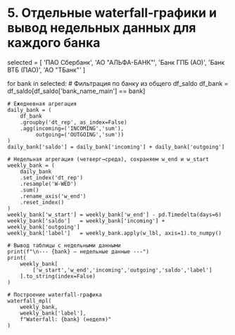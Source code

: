 # 5. Отдельные waterfall‑графики и вывод недельных данных для каждого банка
selected = [
    'ПАО Сбербанк',
    'АО "АЛЬФА-БАНК"',
    'Банк ГПБ (АО)',
    'Банк ВТБ (ПАО)',
    'АО "ТБанк"'
]

for bank in selected:
    # Фильтрация по банку из общего df_saldo
    df_bank = df_saldo[df_saldo['bank_name_main'] == bank]

    # Ежедневная агрегация
    daily_bank = (
        df_bank
        .groupby('dt_rep', as_index=False)
        .agg(incoming=('INCOMING','sum'),
             outgoing=('OUTGOING','sum'))
    )
    daily_bank['saldo'] = daily_bank['incoming'] + daily_bank['outgoing']

    # Недельная агрегация (четверг→среда), сохраняем w_end и w_start
    weekly_bank = (
        daily_bank
        .set_index('dt_rep')
        .resample('W-WED')
        .sum()
        .rename_axis('w_end')
        .reset_index()
    )
    weekly_bank['w_start'] = weekly_bank['w_end'] - pd.Timedelta(days=6)
    weekly_bank['saldo']   = weekly_bank['incoming'] + weekly_bank['outgoing']
    weekly_bank['label']   = weekly_bank.apply(w_lbl, axis=1).to_numpy()

    # Вывод таблицы с недельными данными
    print(f"\n--- {bank} — недельные данные ---")
    print(
        weekly_bank[
            ['w_start','w_end','incoming','outgoing','saldo','label']
        ].to_string(index=False)
    )

    # Построение waterfall-графика
    waterfall_mpl(
        weekly_bank,
        weekly_bank['label'],
        f"Waterfall: {bank} (неделя)"
    )
